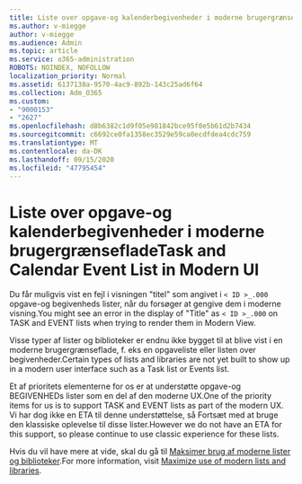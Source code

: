 ```yaml
---
title: Liste over opgave-og kalenderbegivenheder i moderne brugergrænseflade
ms.author: v-miegge
author: v-miegge
ms.audience: Admin
ms.topic: article
ms.service: o365-administration
ROBOTS: NOINDEX, NOFOLLOW
localization_priority: Normal
ms.assetid: 6137138a-9570-4ac9-892b-143c25ad6f64
ms.collection: Adm_O365
ms.custom:
- "9000153"
- "2627"
ms.openlocfilehash: d8b6382c1d9f05e981842bce95f0e5b61d2b7434
ms.sourcegitcommit: c6692ce0fa1358ec3529e59ca0ecdfdea4cdc759
ms.translationtype: MT
ms.contentlocale: da-DK
ms.lasthandoff: 09/15/2020
ms.locfileid: "47795454"
---
```

# <a name="task-and-calendar-event-list-in-modern-ui"></a><span data-ttu-id="cfc16-102">Liste over opgave-og kalenderbegivenheder i moderne brugergrænseflade</span><span class="sxs-lookup"><span data-stu-id="cfc16-102">Task and Calendar Event List in Modern UI</span></span>

<span data-ttu-id="cfc16-103">Du får muligvis vist en fejl i visningen "titel" som angivet i `< ID >_.000` opgave-og begivenheds lister, når du forsøger at gengive dem i moderne visning.</span><span class="sxs-lookup"><span data-stu-id="cfc16-103">You might see an error in the display of "Title" as `< ID >_.000` on TASK and EVENT lists when trying to render them in Modern View.</span></span>

<span data-ttu-id="cfc16-104">Visse typer af lister og biblioteker er endnu ikke bygget til at blive vist i en moderne brugergrænseflade, f. eks en opgaveliste eller listen over begivenheder.</span><span class="sxs-lookup"><span data-stu-id="cfc16-104">Certain types of lists and libraries are not yet built to show up in a modern user interface such as a Task list or Events list.</span></span>

<span data-ttu-id="cfc16-105">Et af prioritets elementerne for os er at understøtte opgave-og BEGIVENHEDs lister som en del af den moderne UX.</span><span class="sxs-lookup"><span data-stu-id="cfc16-105">One of the priority items for us is to support TASK and EVENT lists as part of the modern UX.</span></span> <span data-ttu-id="cfc16-106">Vi har dog ikke en ETA til denne understøttelse, så Fortsæt med at bruge den klassiske oplevelse til disse lister.</span><span class="sxs-lookup"><span data-stu-id="cfc16-106">However we do not have an ETA for this support, so please continue to use classic experience for these lists.</span></span>

<span data-ttu-id="cfc16-107">Hvis du vil have mere at vide, skal du gå til [Maksimer brug af moderne lister og biblioteker](https://docs.microsoft.com/sharepoint/dev/transform/modernize-userinterface-lists-and-libraries).</span><span class="sxs-lookup"><span data-stu-id="cfc16-107">For more information, visit [Maximize use of modern lists and libraries](https://docs.microsoft.com/sharepoint/dev/transform/modernize-userinterface-lists-and-libraries).</span></span>
